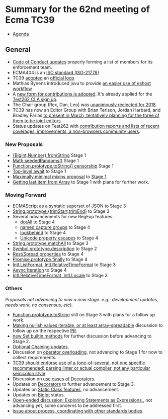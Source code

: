 # Summary for the 62nd meeting of Ecma TC39

- [Agenda](https://github.com/tc39/agendas/blob/master/2018/01.md)

## General

- [Code of Conduct updates](jan-23.md#13iie-code-of-conduct-committee-update-prs-call-for-participants) properly forming a list of members for its enforcement team.
- ECMA404 is an [ISO standard (ISO-21778)](jan-23.md#9-ecma404-status-updates)
- TC39 [adopted](jan-23.md#13ia-tc39-logo) an [official logo](https://github.com/tc39/logo)
- Mathias Bynens introduced jsvu to provide [an easier use of eshost workflow](jan-23.md#13iia-making-eshost-workflow-more-accessible-with-jsvu)
- A [new form for contributions is adopted](jan-23.md#13iig-invited-expertspecification-contributor-forms). It's already applied for the [Test262 CLA sign up](http://tc39.github.io/test262-cla/).
- The Chair group (Rex, Dan, Leo) was [unanimously reelected for 2018](jan-24.md#6i-chair-group-in-2018).
- TC39 has now an Editor Group with Brian Terlson, Jordan Harbard, and Bradley Farias [to present in March, tentatively planning for the three of them to be joint editors](jan-24.md#6ii-editor-group).
- Status updates on Test262 with [contribution reports and lists of recent coverages, improvements, a non-browsers community users](jan-23.md#11-test262-status-updates).

### New Proposals

- [{BigInt,Number}.fromString](jan-23.md#13iic-bigintnumberfromstring-for-stage-1) Stage 1
- [Math.seededRandoms()](jan-23.md#13iif-mathseededrandoms-for-stage-1) Stage 1
- [Function.prototype.toString() censorship](jan-23.md#functionprototypetostring-censorship-for-stage-1) Stage 1
- [Top-level await](jan-24.md#13iiil-top-level-await-for-stage-0) to Stage 1
- [Maximally minimal mixins proposal](jan-23.md#13iiie-maximally-minimal-mixins-proposal) to [Stage 1](jan-24.md#revisiting-mixins-vs-protocols-proposal).
- [Getting last item from Array](jan-24.md#13iiim-getting-last-item-from-array-for-stage-2) to Stage 1 with plans for further work.

### Moving Forward

- [ECMAScript as a syntatic superset of JSON](jan-23.md#13iib-make-ecmascript-a-syntactic-superset-of-json-for-stage-3) to Stage 3
- [String.prototype.{trimStart,trimEnd}](jan-23.md#13iid-stringprototypetrimstarttrimend-for-stage-3) to Stage 3
- Several advancements for new RegExp features.
    - [dotAll](jan-23.md#13iij-regexp-lookbehind-assertions-for-stage-4) to Stage 4
    - [named capture groups](jan-23.md#13iij-regexp-lookbehind-assertions-for-stage-4) to Stage 4
    - [lookbehind](jan-24.md#13iij-regexp-lookbehind-assertions-for-stage-4) to Stage 4
    - [Unicode property escapes](jan-24.md#13iik-regexp-unicode-property-escapes-for-stage-4) to Stage 4
- [String.prototype.matchAll](jan-23.md#13iiib-stringprototypematchall-for-stage-3) to Stage 3
- [Symbol.prototype.description](jan-23.md#13iiid-symbolprototypedescription) to Stage 2
- [Rest/Spread properties](jan-23.md#restspread-properties-for-stage-4) to Stage 4
- [Promise.prototype.finally](jan-24.md#13iiia-promiseprototypefinally-for-stage-4) to Stage 4
- [Intl.ListFormat, Intl.RelativeTimeFormat](jan-24.md#13iiio-intl-proposals-for-stage-3-intllistformat-intlrelativetimeformat) to Stage 3
- [Async Iteration](jan-25.md#13iih-async-iteration-for-stage-4) to Stage 4
- [Intl.RelativeTimeFormat, Intl.Locale](jan-25.md#13iiio-intlrelativetimeformat-intllocale-for-stage-3) to Stage 3

### Others

_Proposals not advancing to new a new stage. e.g.: development updates, needs work, no consensus, etc)._

- [Function.prototype.toString](jan-23.md#13iiic-functionprototypetostring-pr-for-stage-4) still on Stage 3 with plans for a follow up work.
- [Making nullish values iterable, or at least array-spreadable](jan-23.md#13iiif-pr-making-nullish-values-iterable-or-at-least-array-spreadable) discussion to follow up on the respective [PR](https://github.com/tc39/ecma262/pull/1069).
- [new Set builtin methods](jan-23.md#13iiik-new-set-builtin-methods-for-stage-2) for further discussion before advancing to Stage 2.
- [Optional Chaining updates](jan-24.md#13iiin-optional-chaining-update).
- Discussion on [operator overloading](jan-24.md#13vd-operator-overloading-for-stage-1), not advancing to Stage 1 for now to collect requirements.
- [TC39 should endorse use of a (one-of-several, not one specific recommended) parsing linter or actual compiler, not any particular semicolon style](jan-24.md#15iiia-tc39-should-endorse-use-of-a-one-of-several-not-one-specific-recommended-parsing-linter-or-actual-compiler-not-any-particular-semicolon-style).
- Discussion on [use cases of Decorators](jan-24.md#13iiij-decorators-use-cases).
- Updates on [Decorators](jan-25.md#13vc-decorators-towards-stage-3) to further advancement to Stage 3.
- Updates on [Static Class features](jan-25.md#13vb-static-class-features-proposal), no advancement.
- Updates on [BigInt](jan-25.md#13va-bigint-status-update-significant-recent-change) status.
- [Open-ended discussion: Exploring Statements as Expressions.](jan-25.md#open-ended-discussion-exploring-statements-as-expressions), not advancing yet, some concerns to be addressed first.
- [issue about process, coordinating with other standards bodies](jan-25.md#issue-about-process-coordinating-with-other-standards-bodies).
